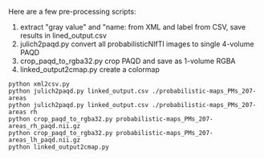 Here are a few pre-processing scripts:
 1. extract "gray value" and "name: from XML and label from CSV, save results in lined_output.csv
 2. julich2paqd.py convert all  probabilisticNIfTI images to single 4-volume PAQD
 3. crop_paqd_to_rgba32.py crop PAQD and save as 1-volume RGBA
 4. linked_output2cmap.py create a colormap
 
```
python xml2csv.py
python julich2paqd.py linked_output.csv ./probabilistic-maps_PMs_207-areas
python julich2paqd.py linked_output.csv ./probabilistic-maps_PMs_207-areas rh
python crop_paqd_to_rgba32.py probabilistic-maps_PMs_207-areas_rh_paqd.nii.gz
python crop_paqd_to_rgba32.py probabilistic-maps_PMs_207-areas_lh_paqd.nii.gz
python linked_output2cmap.py
```